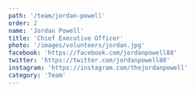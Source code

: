 ```yaml
---
path: '/team/jordan-powell'
order: 2
name: 'Jordan Powell'
title: 'Chief Executive Officer'
photo: '/images/volunteers/jordan.jpg'
facebook: 'https://facebook.com/jordanpowell88'
twitter: 'https://twitter.com/jordanpowell88'
instagram: 'https://instagram.com/thejordanpowell'
category: 'Team'
---
```

